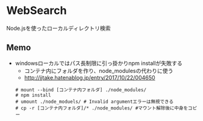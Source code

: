 # WebSearch
Node.jsを使ったローカルディレクトリ検索

## Memo
- windowsローカルではパス長制限に引っ掛かりnpm installが失敗する
    - コンテナ内にフォルダを作り、node_modulesの代わりに使う
    - http://jjtake.hatenablog.jp/entry/2017/10/22/004650
    ```
    # mount --bind [コンテナ内フォルダ] ./node_modules/
    # npm install
    # umount ./node_moduels/ # Invalid argumentエラーは無視できる
    # cp -r [コンテナ内フォルダ]/* ./node_modules/ #マウント解除後に中身をコピー
    ```
